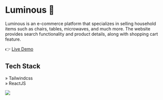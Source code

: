 # Luminous 🛒

Luminous is an e-commerce platform that specializes in selling household items such as chairs, tables, microwaves, and much more. The website provides search functionality and product details, along with shopping cart feature.

👉 [Live Demo](https://luminous-2110.netlify.app/)

## Tech Stack
» Tailwindcss
<br/>
» ReactJS

<img src="https://umarjihad.netlify.app/pic/luminous.png" />
